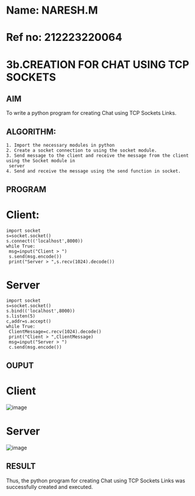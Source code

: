 # Name: NARESH.M
# Ref no: 212223220064

# 3b.CREATION FOR CHAT USING TCP SOCKETS
## AIM
To write a python program for creating Chat using TCP Sockets Links.
## ALGORITHM:
```
1. Import the necessary modules in python
2. Create a socket connection to using the socket module.
3. Send message to the client and receive the message from the client using the Socket module in
 server
4. Send and receive the message using the send function in socket.
```
## PROGRAM
# Client:
```
import socket
s=socket.socket()
s.connect(('localhost',8000))
while True:
 msg=input("Client > ")
 s.send(msg.encode())
 print("Server > ",s.recv(1024).decode())
 ```
# Server
```
import socket
s=socket.socket()
s.bind(('localhost',8000))
s.listen(5)
c,addr=s.accept()
while True:
 ClientMessage=c.recv(1024).decode()
 print("Client > ",ClientMessage)
 msg=input("Server > ")
 c.send(msg.encode())
 ```

## OUPUT
# Client
![image](https://github.com/ramanpiritha/3b_CHAT_USING_TCP_SOCKETS/assets/147084116/cf17f7a9-8c0f-43ca-b4e7-bfb6837630d7)
# Server
![image](https://github.com/ramanpiritha/3b_CHAT_USING_TCP_SOCKETS/assets/147084116/eae4ba2a-8dd3-4dae-b2a7-0c6d1c305bf8)


## RESULT
Thus, the python program for creating Chat using TCP Sockets Links was successfully 
created and executed.
